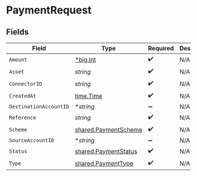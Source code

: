 # PaymentRequest


## Fields

| Field                                                               | Type                                                                | Required                                                            | Description                                                         | Example                                                             |
| ------------------------------------------------------------------- | ------------------------------------------------------------------- | ------------------------------------------------------------------- | ------------------------------------------------------------------- | ------------------------------------------------------------------- |
| `Amount`                                                            | [*big.Int](https://pkg.go.dev/math/big#Int)                         | :heavy_check_mark:                                                  | N/A                                                                 | 100                                                                 |
| `Asset`                                                             | *string*                                                            | :heavy_check_mark:                                                  | N/A                                                                 | USD                                                                 |
| `ConnectorID`                                                       | *string*                                                            | :heavy_check_mark:                                                  | N/A                                                                 |                                                                     |
| `CreatedAt`                                                         | [time.Time](https://pkg.go.dev/time#Time)                           | :heavy_check_mark:                                                  | N/A                                                                 |                                                                     |
| `DestinationAccountID`                                              | **string*                                                           | :heavy_minus_sign:                                                  | N/A                                                                 |                                                                     |
| `Reference`                                                         | *string*                                                            | :heavy_check_mark:                                                  | N/A                                                                 |                                                                     |
| `Scheme`                                                            | [shared.PaymentScheme](../../../pkg/models/shared/paymentscheme.md) | :heavy_check_mark:                                                  | N/A                                                                 |                                                                     |
| `SourceAccountID`                                                   | **string*                                                           | :heavy_minus_sign:                                                  | N/A                                                                 |                                                                     |
| `Status`                                                            | [shared.PaymentStatus](../../../pkg/models/shared/paymentstatus.md) | :heavy_check_mark:                                                  | N/A                                                                 |                                                                     |
| `Type`                                                              | [shared.PaymentType](../../../pkg/models/shared/paymenttype.md)     | :heavy_check_mark:                                                  | N/A                                                                 |                                                                     |